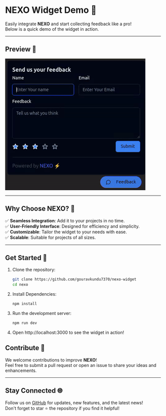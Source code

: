 # **NEXO Widget Demo** 🚀

Easily integrate **NEXO** and start collecting feedback like a pro!  
Below is a quick demo of the widget in action.  

---

## **Preview** 🌟

![NEXO Widget Demo](../public/demo.gif)

---

## **Why Choose NEXO?** 🤔

✅ **Seamless Integration**: Add it to your projects in no time.  
✅ **User-Friendly Interface**: Designed for efficiency and simplicity.  
✅ **Customizable**: Tailor the widget to your needs with ease.  
✅ **Scalable**: Suitable for projects of all sizes.

---

## **Get Started** 🚀

1. Clone the repository:
   ```bash
   git clone https://github.com/gouravkundu7370/nexo-widget
   cd nexo
2. Install Dependencies:
    ```bash
    npm install
3. Run the development server:
    ```bash
    npm run dev
4. Open http://localhost:3000 to see the widget in action!

## **Contribute** 🙌

We welcome contributions to improve **NEXO**!  
Feel free to submit a pull request or open an issue to share your ideas and enhancements.

---

## **Stay Connected** 🌐

Follow us on [GitHub](https://github.com/gouravkundu7370/nexo-widget) for updates, new features, and the latest news!  
Don't forget to star ⭐ the repository if you find it helpful!



